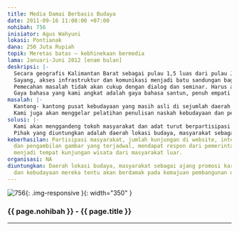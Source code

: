 ```yaml
---
title: Media Damai Berbasis Budaya
date: 2011-09-16 11:08:00 +07:00
nohibah: 756
inisiator: Agus Wahyuni
lokasi: Pontianak
dana: 250 Juta Rupiah
topik: Meretas batas – kebhinekaan bermedia
lama: Januari-Juni 2012 [enam bulan]
deskripsi: |-
  Secara geografis Kalimantan Barat sebagai pulau 1,5 luas dari pulau Jawa memiliki beragam etnis mayoritas Dayak, Melayu, Tionghua dan etnis lainnya. Kalbar satu dari pelbagai daerah di tanah air yang rentan konflik berujung pertikaian antar etnis.
  Sayang, akses infrastruktur dan komunikasi menjadi batu sandungan bagaimana daerah beranda depan NKRI masih terbelakang. Yang terjadi masyarakatnya mudah terkotak dan terpecah belah sehingga menyebabkan rawan konflik.
  Pemecahan masalah tidak akan cukup dengan dialog dan seminar. Harus ada nilai baru bagaimana masyarakat lintas etnis mengenal karakteristik etnis lain. Yang akan kami angkat adalah melalui pendekatan budaya melalui website. Di dalam tampilan website akan diisi dengan format tulisan secara jurnalis dan video dengan format dokumenter.
  Gaya bahasa yang kami angkat adalah gaya bahasa santun, penuh empati dan tidak menghakimi. Menceritakan adat dan budaya etnis mulai di sejumlah daerah perbatasan. Seperti Sambas dengan kebudayaan Islam Melayu. Bengkayang, Landak dan Kapuas Hulu dengan etnis Dayak , Singkawang dengan etnis Tionghua dan daerah lainnya. Dengan begitu, antara etnis bisa memahami, “Dimana Bumi Dipijak Disitu Langit Dijinjing.”
masalah: |-
  Kantong- kantong pusat kebudayaan yang masih asli di sejumlah daerah di Kalbar lokasinya sulit diakses lantaran akses jalan yang rusak dan berlubang menjadi faktor kendala dan tantangan kegiatan. Seperti beragam tradisi Dayak di daerah hulu dan Melayu di daerah pesisir. Di pusat kota sebenarnya ada kebudayaan daerah etnis hanya saja gerak tarian mereka sudah kontemporer. Namun itu menjadi bahan yang nantinya akan diceritakan dan dikemas di dalam website kami.
  Kami juga akan menggelar pelatihan penulisan naskah kebudayaan dan pelatihan cameramen pembuatah video kepada warga setempat agar mereka berpartisipasi mengisi website yang kami sediakan. Dengan pengenalan budaya ini, Negara akan semakin kuat dan sulit dipatahkan karena budaya mempersatu keberagaman.
solusi: |-
  Kami akan menggandeng tokoh masyarakat dan adat turut berpartisipasi menggelar kegiatan ini. Mulai dari pengambilan gambar sampai teknik penulisan naskah tentang kebudayaan itu sendiri. Kami juga akan menampilkan sejumlah contoh video kebudayaan daerah lain yang bisa diakses dan dilihat pada daerah yang kami tuju untuk mengenalkan keberagaman kehidupan antar etnis.
  Pihak yang diuntungkan adalah daerah lokasi budaya, masyarakat sebagai ajang promosi karakter wilayah dan kebudayaan mereka tentu akan berdamak pada kemajuan pembangunan di suatu daerah.
keberhasilan: Partisipasi masyarakat, jumlah kunjungan di website, intensitas pemberitaan
  dan pengambilan gambar yang terjadwal, mendapat respon dari pemerintah daerah dan
  menjadi tempat kunjungan wisata dari masyarakat luar.
organisasi: NA
diuntungkan: Daerah lokasi budaya, masyarakat sebagai ajang promosi karakter wilayah
  dan kebudayaan mereka tentu akan berdamak pada kemajuan pembangunan di suatu daerah
---
```


![756](/static/img/hibahcmb/756.png){: .img-responsive }{: width="350" }

### {{ page.nohibah }} - {{ page.title }}

---
